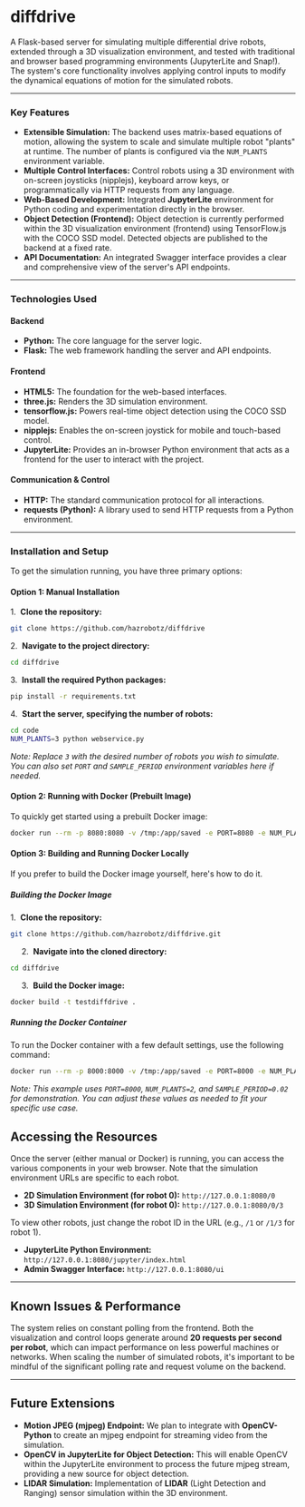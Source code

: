 # diffdrive

A Flask-based server for simulating multiple differential drive robots, extended through a 3D visualization environment, and tested with traditional and browser based programming environments (JupyterLite and Snap!). The system's core functionality involves applying control inputs to modify the dynamical equations of motion for the simulated robots.

---

### **Key Features**

* **Extensible Simulation:** The backend uses matrix-based equations of motion, allowing the system to scale and simulate multiple robot "plants" at runtime. The number of plants is configured via the `NUM_PLANTS` environment variable.
* **Multiple Control Interfaces:** Control robots using a 3D environment with on-screen joysticks (nipplejs), keyboard arrow keys, or programmatically via HTTP requests from any language.
* **Web-Based Development:** Integrated **JupyterLite** environment for Python coding and experimentation directly in the browser.
* **Object Detection (Frontend):** Object detection is currently performed within the 3D visualization environment (frontend) using TensorFlow.js with the COCO SSD model. Detected objects are published to the backend at a fixed rate.
* **API Documentation:** An integrated Swagger interface provides a clear and comprehensive view of the server's API endpoints.

---

### **Technologies Used**

#### **Backend**

* **Python:** The core language for the server logic.
* **Flask:** The web framework handling the server and API endpoints.

#### **Frontend**

* **HTML5:** The foundation for the web-based interfaces.
* **three.js:** Renders the 3D simulation environment.
* **tensorflow.js:** Powers real-time object detection using the COCO SSD model.
* **nipplejs:** Enables the on-screen joystick for mobile and touch-based control.
* **JupyterLite:** Provides an in-browser Python environment that acts as a frontend for the user to interact with the project.

#### **Communication & Control**

* **HTTP:** The standard communication protocol for all interactions.
* **requests (Python):** A library used to send HTTP requests from a Python environment.

---

### **Installation and Setup**

To get the simulation running, you have three primary options:

#### **Option 1: Manual Installation**

1.  **Clone the repository:**
```bash
git clone https://github.com/hazrobotz/diffdrive
```

2.  **Navigate to the project directory:**
```bash
cd diffdrive
```

3.  **Install the required Python packages:**
```bash
pip install -r requirements.txt
```

4.  **Start the server, specifying the number of robots:**
```bash
cd code
NUM_PLANTS=3 python webservice.py
```
*Note: Replace `3` with the desired number of robots you wish to simulate. You can also set `PORT` and `SAMPLE_PERIOD` environment variables here if needed.*

#### **Option 2: Running with Docker (Prebuilt Image)**

To quickly get started using a prebuilt Docker image:

```bash
docker run --rm -p 8080:8080 -v /tmp:/app/saved -e PORT=8080 -e NUM_PLANTS=3 ghcr.io/hazrobotz/diffdrive:main
```

#### Option 3: Building and Running Docker Locally

If you prefer to build the Docker image yourself, here's how to do it.

##### Building the Docker Image

1.  **Clone the repository:**
    
```bash
git clone https://github.com/hazrobotz/diffdrive.git
```
    
2.  **Navigate into the cloned directory:**
    
```bash
cd diffdrive
```
    
3.  **Build the Docker image:**
    
```bash
docker build -t testdiffdrive .
```

##### Running the Docker Container

To run the Docker container with a few default settings, use the following command:

```bash
docker run --rm -p 8000:8000 -v /tmp:/app/saved -e PORT=8000 -e NUM_PLANTS=2 -e SAMPLE_PERIOD=0.02 testdiffdrive
```
*Note: This example uses `PORT=8000`, `NUM_PLANTS=2`, and `SAMPLE_PERIOD=0.02` for demonstration. You can adjust these values as needed to fit your specific use case.*

## Accessing the Resources

Once the server (either manual or Docker) is running, you can access the various components in your web browser. Note that the simulation environment URLs are specific to each robot.

* **2D Simulation Environment (for robot 0):** `http://127.0.0.1:8080/0`
* **3D Simulation Environment (for robot 0):** `http://127.0.0.1:8080/0/3`

To view other robots, just change the robot ID in the URL (e.g., `/1` or `/1/3` for robot 1).

* **JupyterLite Python Environment:** `http://127.0.0.1:8080/jupyter/index.html`
* **Admin Swagger Interface:** `http://127.0.0.1:8080/ui`

---

## Known Issues & Performance

The system relies on constant polling from the frontend. Both the visualization and control loops generate around **20 requests per second per robot**, which can impact performance on less powerful machines or networks. When scaling the number of simulated robots, it's important to be mindful of the significant polling rate and request volume on the backend.

---

## Future Extensions

* **Motion JPEG (mjpeg) Endpoint:** We plan to integrate with **OpenCV-Python** to create an mjpeg endpoint for streaming video from the simulation.
* **OpenCV in JupyterLite for Object Detection:** This will enable OpenCV within the JupyterLite environment to process the future mjpeg stream, providing a new source for object detection.
* **LIDAR Simulation:** Implementation of **LIDAR** (Light Detection and Ranging) sensor simulation within the 3D environment.
